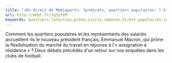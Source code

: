 ```yaml
---
title: "«En direct de Mediapart». Syndicats, quartiers populaires: l'élection de Macron vue par la société civile"
url: http://mdpt.fr/2q3yfeM
keywords: quartiers,lélection,prône,civile,réponse,direct,populaires,salariés,résidence,représentants,société,président,syndicats,vue,précédés,travail,mediapart,macron
---
```

Comment les quartiers populaires et les représentants des salariés accueillent-ils le nouveau président français, Emmanuel Macron, qui prône la flexibilisation du marché du travail en réponse à l'« assignation à résidence » ? Deux débats précédés d\'un retour sur nos enquêtes dans les clubs de football.
